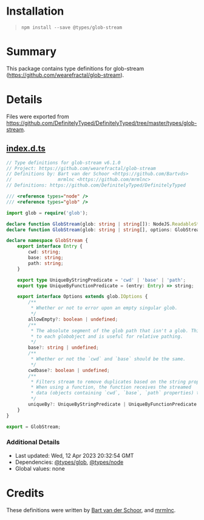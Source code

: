 # Installation
> `npm install --save @types/glob-stream`

# Summary
This package contains type definitions for glob-stream (https://github.com/wearefractal/glob-stream).

# Details
Files were exported from https://github.com/DefinitelyTyped/DefinitelyTyped/tree/master/types/glob-stream.
## [index.d.ts](https://github.com/DefinitelyTyped/DefinitelyTyped/tree/master/types/glob-stream/index.d.ts)
````ts
// Type definitions for glob-stream v6.1.0
// Project: https://github.com/wearefractal/glob-stream
// Definitions by: Bart van der Schoor <https://github.com/Bartvds>
//                 mrmlnc <https://github.com/mrmlnc>
// Definitions: https://github.com/DefinitelyTyped/DefinitelyTyped

/// <reference types="node" />
/// <reference types="glob" />

import glob = require('glob');

declare function GlobStream(glob: string | string[]): NodeJS.ReadableStream;
declare function GlobStream(glob: string | string[], options: GlobStream.Options): NodeJS.ReadableStream;

declare namespace GlobStream {
    export interface Entry {
        cwd: string;
        base: string;
        path: string;
    }

    export type UniqueByStringPredicate = 'cwd' | 'base' | 'path';
    export type UniqueByFunctionPredicate = (entry: Entry) => string;

    export interface Options extends glob.IOptions {
        /**
         * Whether or not to error upon an empty singular glob.
         */
        allowEmpty?: boolean | undefined;
        /**
         * The absolute segment of the glob path that isn't a glob. This value is attached
         * to each globobject and is useful for relative pathing.
         */
        base?: string | undefined;
        /**
         * Whether or not the `cwd` and `base` should be the same.
         */
        cwdbase?: boolean | undefined;
        /**
         * Filters stream to remove duplicates based on the string property name or the result of function.
         * When using a function, the function receives the streamed
         * data (objects containing `cwd`, `base`, `path` properties) to compare against.
         */
        uniqueBy?: UniqueByStringPredicate | UniqueByFunctionPredicate | undefined;
    }
}

export = GlobStream;

````

### Additional Details
 * Last updated: Wed, 12 Apr 2023 20:32:54 GMT
 * Dependencies: [@types/glob](https://npmjs.com/package/@types/glob), [@types/node](https://npmjs.com/package/@types/node)
 * Global values: none

# Credits
These definitions were written by [Bart van der Schoor](https://github.com/Bartvds), and [mrmlnc](https://github.com/mrmlnc).

